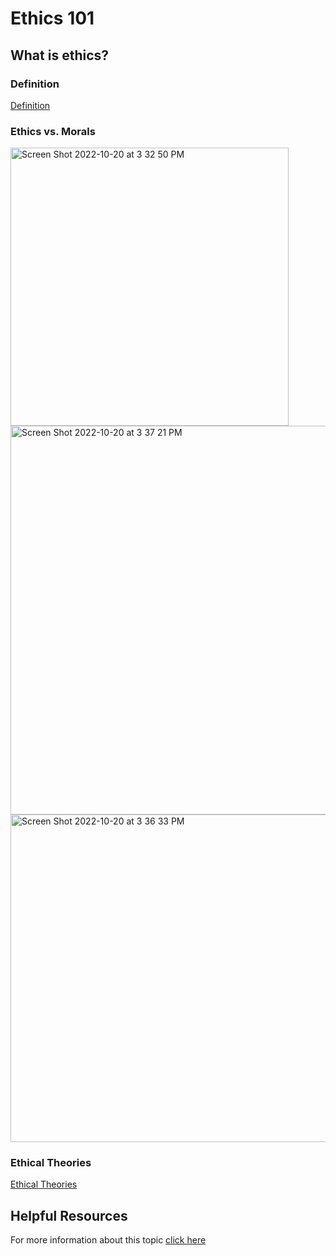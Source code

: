 # Ethics 101


## What is ethics?

### Definition

[Definition](https://www.canada.ca/en/treasury-board-secretariat/services/values-ethics/code/what-is-ethics.html) 
   
### Ethics vs. Morals

<img width="445" alt="Screen Shot 2022-10-20 at 3 32 50 PM" src="https://user-images.githubusercontent.com/85142599/197042434-f143615f-0ecb-4ed6-a65c-df8da8b0b381.png">


<img width="622" alt="Screen Shot 2022-10-20 at 3 37 21 PM" src="https://user-images.githubusercontent.com/85142599/197042743-8b8e0521-94e1-42e4-b63d-2b3313592f14.png">


<img width="524" alt="Screen Shot 2022-10-20 at 3 36 33 PM" src="https://user-images.githubusercontent.com/85142599/197042679-531dc8dd-050d-4911-98bf-da8b6bc2a8ff.png">


### Ethical Theories
  
[Ethical Theories](https://pagecentertraining.psu.edu/public-relations-ethics/introduction-to-public-relations-ethics/lesson-1/ethical-theories/)


## Helpful Resources

For more information about this topic [click here](Ethics_101.md)
